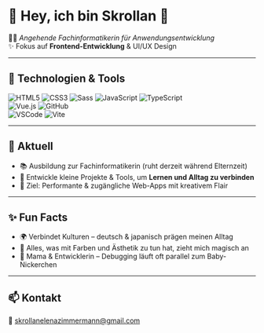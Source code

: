 # 🌸 Hey, ich bin Skrollan 👋

👩‍💻 *Angehende Fachinformatikerin für Anwendungsentwicklung*  
✨ Fokus auf **Frontend-Entwicklung** & UI/UX Design  

---

## 🚀 Technologien & Tools  

![HTML5](https://img.shields.io/badge/-HTML5-E34F26?style=for-the-badge&logo=html5&logoColor=fff)
![CSS3](https://img.shields.io/badge/-CSS3-1572B6?style=for-the-badge&logo=css3&logoColor=fff)
![Sass](https://img.shields.io/badge/-Sass-CC6699?style=for-the-badge&logo=sass&logoColor=fff)
![JavaScript](https://img.shields.io/badge/-JavaScript-F7DF1E?style=for-the-badge&logo=javascript&logoColor=000)
![TypeScript](https://img.shields.io/badge/-TypeScript-3178C6?style=for-the-badge&logo=typescript&logoColor=fff)  
![Vue.js](https://img.shields.io/badge/-Vue.js-42B883?style=for-the-badge&logo=vue.js&logoColor=fff)
![GitHub](https://img.shields.io/badge/-GitHub-181717?style=for-the-badge&logo=github&logoColor=fff)  
![VSCode](https://img.shields.io/badge/-VS%20Code-0078D4?style=for-the-badge&logo=visual-studio-code&logoColor=fff)
![Vite](https://img.shields.io/badge/-Vite-646CFF?style=for-the-badge&logo=vite&logoColor=fff)

---

## 🌱 Aktuell
- 📚 Ausbildung zur Fachinformatikerin (ruht derzeit während Elternzeit)  
- 🌸 Entwickle kleine Projekte & Tools, um **Lernen und Alltag zu verbinden**  
- 🎯 Ziel: Performante & zugängliche Web-Apps mit kreativem Flair  

---

## ✨ Fun Facts
- 🌍 Verbindet Kulturen – deutsch & japanisch prägen meinen Alltag  
- 🎨 Alles, was mit Farben und Ästhetik zu tun hat, zieht mich magisch an  
- 👶 Mama & Entwicklerin – Debugging läuft oft parallel zum Baby-Nickerchen  

---

## 📫 Kontakt
📧 [skrollanelenazimmermann@gmail.com](mailto:skrollanelenazimmermann@gmail.com)  
